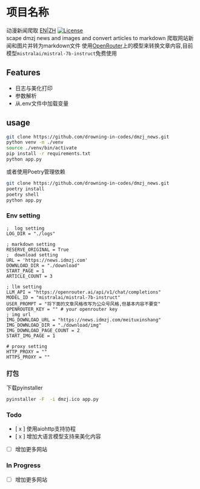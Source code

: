 # 项目名称
动漫新闻爬取
[EN](README.md)|[ZH](README_ZH.md)
[![License](https://img.shields.io/badge/license-MIT-blue.svg)](LICENSE)
<br />
scape dmzj news and images and convert articles to markdown
爬取网站新闻和图片并转为markdown文件
使用<a href="https://openrouter.ai/docs">OpenRouter</a>上的模型来转换文章内容,目前模型`mistralai/mistral-7b-instruct`免费使用

## Features
- 日志与美化打印
- 参数解析
- 从.env文件中加载变量

## usage

```bash
git clone https://github.com/drowning-in-codes/dmzj_news.git
python venv -m ./venv
source ./venv/bin/activate
pip install -r requirements.txt
python app.py
```
或者使用Poetry管理依赖
```bash
git clone https://github.com/drowning-in-codes/dmzj_news.git
poetry install
poetry shell
python app.py
```
### Env setting
```commandline .env 在目录下建立.env文件
;  log setting
LOG_DIR = "./logs"

; markdown setting
RESERVE_ORIGINAL = True
;  download setting
URL = 'https://news.idmzj.com'
DOWNLOAD_DIR = "./download"
START_PAGE = 1
ARTICLE_COUNT = 3

; llm setting
LLM_API = "https://openrouter.ai/api/v1/chat/completions"
MODEL_ID = "mistralai/mistral-7b-instruct"
USER_PROMPT = "将下面的文章风格改写为公众号风格,但基本内容不要变"
OPENROUTER_KEY = "" # your openrouter key
; img url
IMG_DOWNLOAD_URL = "https://news.idmzj.com/meituxinshang"
IMG_DOWNLOAD_DIR = "./download/img"
IMG_DOWNLOAD_PAGE_COUNT = 2
START_IMG_PAGE = 1

# proxy setting
HTTP_PROXY = ""
HTTPS_PROXY = ""
```
### 打包
下载pyinstaller
```bash
pyinstaller -F  -i dmzj.ico app.py
```

### Todo
- [ x ] 使用aiohttp支持协程
- [ x ] 增加大语言模型支持来美化内容
- [ ] 增加更多网站

### In Progress
- [ ] 增加更多网站

